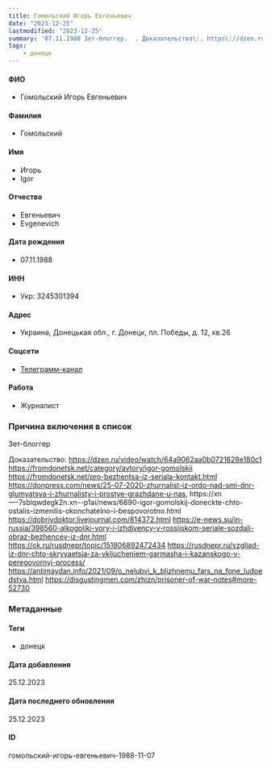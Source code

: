```yaml
---
title: Гомольский Игорь Евгеньевич
date: "2023-12-25"
lastmodified: "2023-12-25"
summary: '07.11.1988 Зет-блоггер.  . Доказательство\:. https\://dzen.ru/video/watch/64a9062aa0b0721628e180c1. https\://fromdonetsk.net/category/avtory/igor-gomolskii. https\://fromdonetsk.net/pro-bezhentsa-iz-seriala-kontakt.html. https\://donpress.com/news/25-07-2020-zhurnalist-iz-ordo-nad-smi-dnr-glumyatsya-i-zhurnalisty-i-prostye-grazhdane-u-nas,. https\://xn—-7sblqwdegk2n.xn--p1ai/news/6890-igor-gomolskij-doneckte-chto-ostalis-izmenilis-okonchatelno-i-bespovorotno.html. https\://dobriydoktor.livejournal.com/814372.html. https\://e-news.su/in-russia/398560-alkogoliki-vory-i-izhdivency-v-rossijskom-seriale-sozdali-obraz-bezhencev-iz-dnr.html https\://ok.ru/rusdnepr/topic/151806892472434 https\://rusdnepr.ru/vzgljad-iz-dnr-chto-skryvaetsja-za-vkljucheniem-garmasha-i-kazanskogo-v-peregovornyj-process/. https\://antimaydan.info/2021/09/o_nelubvi_k_blizhnemu_fars_na_fone_ludoedstva.html. https\://disgustingmen.com/zhizn/prisoner-of-war-notes more-52730'
tags: 
    - донецк
---
```

<!--# pp2-->
<!--## Фигурант-->
<!--### Личные данные-->
#### ФИО
- Гомольский Игорь Евгеньевич
#### Фамилия
- Гомольский
#### Имя
- Игорь
- Igor
#### Отчество
- Евгеньевич
- Evgenevich
#### Дата рождения
- 07.11.1988
#### ИНН
- Укр: 3245301394
#### Адрес
- Украина, Донецькая обл., г. Донецк, пл. Победы, д. 12, кв.26
#### Соцсети
- [Телеграмм-канал](https://t.me/harry_homolsky)
#### Работа
- Журналист
### Причина включения в список
Зет-блоггер
 
Доказательство:
https://dzen.ru/video/watch/64a9062aa0b0721628e180c1
https://fromdonetsk.net/category/avtory/igor-gomolskii
https://fromdonetsk.net/pro-bezhentsa-iz-seriala-kontakt.html
https://donpress.com/news/25-07-2020-zhurnalist-iz-ordo-nad-smi-dnr-glumyatsya-i-zhurnalisty-i-prostye-grazhdane-u-nas,
https://xn—-7sblqwdegk2n.xn--p1ai/news/6890-igor-gomolskij-doneckte-chto-ostalis-izmenilis-okonchatelno-i-bespovorotno.html
https://dobriydoktor.livejournal.com/814372.html
https://e-news.su/in-russia/398560-alkogoliki-vory-i-izhdivency-v-rossijskom-seriale-sozdali-obraz-bezhencev-iz-dnr.html https://ok.ru/rusdnepr/topic/151806892472434 https://rusdnepr.ru/vzgljad-iz-dnr-chto-skryvaetsja-za-vkljucheniem-garmasha-i-kazanskogo-v-peregovornyj-process/
https://antimaydan.info/2021/09/o_nelubvi_k_blizhnemu_fars_na_fone_ludoedstva.html
https://disgustingmen.com/zhizn/prisoner-of-war-notes#more-52730
### Метаданные
#### Теги
- донецк
#### Дата добавления
25.12.2023
#### Дата последнего обновления
25.12.2023
#### ID
гомольский-игорь-евгеньевич-1988-11-07
<!--## END;-->
